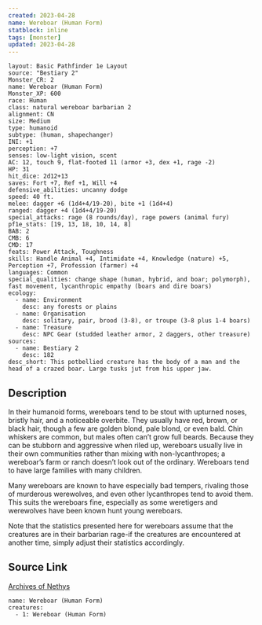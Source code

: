```yaml
---
created: 2023-04-28
name: Wereboar (Human Form)
statblock: inline
tags: [monster]
updated: 2023-04-28
---
```

```statblock
layout: Basic Pathfinder 1e Layout
source: "Bestiary 2"
Monster_CR: 2
name: Wereboar (Human Form)
Monster_XP: 600
race: Human
class: natural wereboar barbarian 2
alignment: CN
size: Medium
type: humanoid
subtype: (human, shapechanger)
INI: +1
perception: +7
senses: low-light vision, scent
AC: 12, touch 9, flat-footed 11 (armor +3, dex +1, rage -2)
HP: 31
hit_dice: 2d12+13
saves: Fort +7, Ref +1, Will +4
defensive_abilities: uncanny dodge
speed: 40 ft.
melee: dagger +6 (1d4+4/19-20), bite +1 (1d4+4)
ranged: dagger +4 (1d4+4/19-20)
special_attacks: rage (8 rounds/day), rage powers (animal fury)
pf1e_stats: [19, 13, 18, 10, 14, 8]
BAB: 2
CMB: 6
CMD: 17
feats: Power Attack, Toughness
skills: Handle Animal +4, Intimidate +4, Knowledge (nature) +5, Perception +7, Profession (farmer) +4
languages: Common
special_qualities: change shape (human, hybrid, and boar; polymorph), fast movement, lycanthropic empathy (boars and dire boars)
ecology:
  - name: Environment
    desc: any forests or plains
  - name: Organisation
    desc: solitary, pair, brood (3-8), or troupe (3-8 plus 1-4 boars)
  - name: Treasure
    desc: NPC Gear (studded leather armor, 2 daggers, other treasure)
sources:
  - name: Bestiary 2
    desc: 182
desc_short: This potbellied creature has the body of a man and the head of a crazed boar. Large tusks jut from his upper jaw.
```
## Description
In their humanoid forms, wereboars tend to be stout with upturned noses, bristly hair, and a noticeable overbite. They usually have red, brown, or black hair, though a few are golden blond, pale blond, or even bald. Chin whiskers are common, but males often can’t grow full beards. Because they can be stubborn and aggressive when riled up, wereboars usually live in their own communities rather than mixing with non-lycanthropes; a wereboar’s farm or ranch doesn’t look out of the ordinary. Wereboars tend to have large families with many children.

Many wereboars are known to have especially bad tempers, rivaling those of murderous werewolves, and even other lycanthropes tend to avoid them. This suits the wereboars fine, especially as some weretigers and werewolves have been known hunt young wereboars.

Note that the statistics presented here for wereboars assume that the creatures are in their barbarian rage-if the creatures are encountered at another time, simply adjust their statistics accordingly.
## Source Link
[Archives of Nethys](https://aonprd.com/MonsterDisplay.aspx?ItemName=Wereboar%20(Human%20Form))
```encounter-table
name: Wereboar (Human Form)
creatures:
  - 1: Wereboar (Human Form)
```
